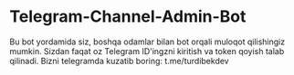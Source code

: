 # Telegram-Channel-Admin-Bot
Bu bot yordamida siz, boshqa odamlar bilan bot orqali muloqot qilishingiz mumkin. Sizdan faqat oz Telegram ID'ingzni kiritish va token qoyish talab qilinadi.
Bizni telegramda kuzatib boring: t.me/turdibekdev 

